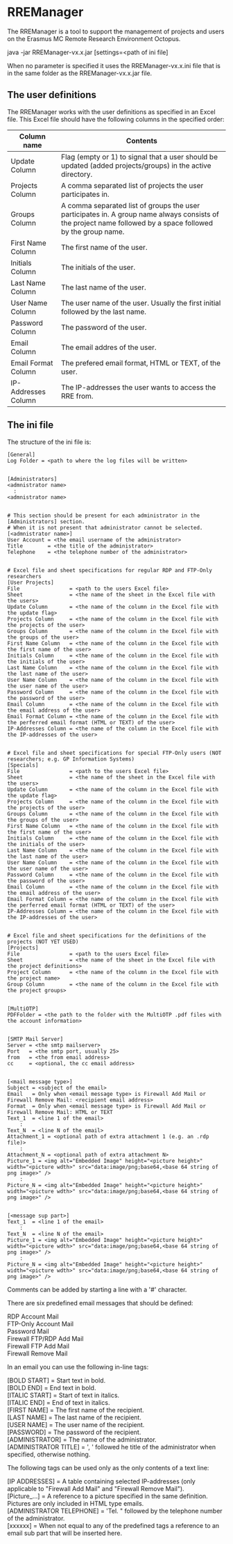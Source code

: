 # RREManager

The RREManager is a tool to support the management of projects and users on the Erasmus MC Remote Research Environment Octopus.

java -jar RREManager-vx.x.jar [settings=<path of ini file]

When no parameter is specified it uses the RREManager-vx.x.ini file that is in the same folder as the RREManager-vx.x.jar file.


## The user definitions

The RREManager works with the user definitions as specified in an Excel file. This Excel file should have the following columns in the specified order:

| Column name          | Contents                                                     |
| -------------------- | ------------------------------------------------------------ |
| Update Column        | Flag (empty or 1) to signal that a user should be updated (added projects/groups) in the active directory. |
| Projects Column      | A comma separated list of projects the user participates in. |
| Groups Column        | A comma separated list of groups the user participates in. A group name always consists of the project name followed by a space followed by the group name. |
| First Name Column    | The first name of the user.                                  |
| Initials Column      | The initials of the user.                                    |
| Last Name Column     | The last name of the user.                                   |
| User Name Column     | The user name of the user. Usually the first initial followed by the last name. |
| Password Column      | The password of the user.                                    |
| Email Column         | The email addres of the user.                                |
| Email Format Column  | The prefered email format, HTML or TEXT, of the user.        |
| IP-Addresses Column  | The IP-addresses the user wants to access the RRE from.      |



## The ini file

The structure of the ini file is:

```
[General]
Log Folder = <path to where the log files will be written>


[Administrators]
<admnistrator name>
  :
<admnistrator name>


# This section should be present for each administrator in the [Administrators] section.
# When it is not present that administrator cannot be selected.
[<admnistrator name>]
User Account = <the email username of the administrator>
Title        = <the title of the administrator>
Telephone    = <the telephone number of the administrator>


# Excel file and sheet specifications for regular RDP and FTP-Only researchers
[User Projects]
File                = <path to the users Excel file>
Sheet               = <the name of the sheet in the Excel file with the users>
Update Column       = <the name of the column in the Excel file with the update flag>
Projects Column     = <the name of the column in the Excel file with the projects of the user> 
Groups Column       = <the name of the column in the Excel file with the groups of the user>
First Name Column   = <the name of the column in the Excel file with the first name of the user>
Initials Column     = <the name of the column in the Excel file with the initials of the user>
Last Name Column    = <the name of the column in the Excel file with the last name of the user>
User Name Column    = <the name of the column in the Excel file with the user name of the user>
Password Column     = <the name of the column in the Excel file with the password of the user>
Email Column        = <the name of the column in the Excel file with the email address of the user>
Email Format Column = <the name of the column in the Excel file with the perferred email format (HTML or TEXT) of the user>
IP-Addresses Column = <the name of the column in the Excel file with the IP-addresses of the user>


# Excel file and sheet specifications for special FTP-Only users (NOT researchers; e.g. GP Information Systems)
[Specials]
File                = <path to the users Excel file>
Sheet               = <the name of the sheet in the Excel file with the users>
Update Column       = <the name of the column in the Excel file with the update flag>
Projects Column     = <the name of the column in the Excel file with the projects of the user> 
Groups Column       = <the name of the column in the Excel file with the groups of the user>
First Name Column   = <the name of the column in the Excel file with the first name of the user>
Initials Column     = <the name of the column in the Excel file with the initials of the user>
Last Name Column    = <the name of the column in the Excel file with the last name of the user>
User Name Column    = <the name of the column in the Excel file with the user name of the user>
Password Column     = <the name of the column in the Excel file with the password of the user>
Email Column        = <the name of the column in the Excel file with the email address of the user>
Email Format Column = <the name of the column in the Excel file with the perferred email format (HTML or TEXT) of the user>
IP-Addresses Column = <the name of the column in the Excel file with the IP-addresses of the user>


# Excel file and sheet specifications for the definitions of the projects (NOT YET USED)
[Projects]
File                = <path to the users Excel file>
Sheet               = <the name of the sheet in the Excel file with the project definitions>
Project Column      = <the name of the column in the Excel file with the project name> 
Group Column        = <the name of the column in the Excel file with the project groups>


[MultiOTP]
PDFFolder = <the path to the folder with the MultiOTP .pdf files with the account information>


[SMTP Mail Server]
Server = <the smtp mailserver>
Port   = <the smtp port, usually 25>
from   = <the from email address>
cc     = <optional, the cc email address>


[<mail message type>]
Subject = <subject of the email>
Email   = Only when <email message type> is Firewall Add Mail or Firewall Remove Mail: <recipient email address>
Format  = Only when <email message type> is Firewall Add Mail or Firewall Remove Mail: HTML or TEXT
Text_1  = <line 1 of the email>
    :
Text_N  = <line N of the email>
Attachment_1 = <optional path of extra attachment 1 (e.g. an .rdp file)>
    :
Attachment_N = <optional path of extra attachment N>
Picture_1 = <img alt="Embedded Image" height="<picture height>" width="<picture wdth>" src="data:image/png;base64,<base 64 string of png image>" />
    :
Picture_N = <img alt="Embedded Image" height="<picture height>" width="<picture wdth>" src="data:image/png;base64,<base 64 string of png image>" />


[<message sup part>]
Text_1  = <line 1 of the email>
    : 
Text_N  = <line N of the email>
Picture_1 = <img alt="Embedded Image" height="<picture height>" width="<picture wdth>" src="data:image/png;base64,<base 64 string of png image>" />
    :
Picture_N = <img alt="Embedded Image" height="<picture height>" width="<picture wdth>" src="data:image/png;base64,<base 64 string of png image>" />
```

Comments can be added by starting a line with a '#' character.

There are six predefined email messages that should be defined:

RDP Account Mail<br>
FTP-Only Account Mail<br>
Password Mail<br>
Firewall FTP/RDP Add Mail<br>
Firewall FTP Add Mail<br>
Firewall Remove Mail

In an email you can use the following in-line tags:

[BOLD START] = Start text in bold.<br>
[BOLD END] = End text in bold.<br>
[ITALIC START] = Start of text in italics.<br>
[ITALIC END] = End of text in italics.<br>
[FIRST NAME] = The first name of the recipient.<br>
[LAST NAME] = The last name of the recipient.<br>
[USER NAME] = The user name of the recipient.<br>
[PASSWORD] = The password of the recipient.<br>
[ADMINISTRATOR] = The name of the administrator.<br>
[ADMINISTRATOR TITLE] = ', ' followed he title of the administrator when specified, otherwise nothing.

The following tags can be used only as the only contents of a text line:

[IP ADDRESSES] = A table containing selected IP-addresses (only applicable to "Firewall Add Mail" and "Firewall Remove Mail").<br>
[Picture_...] = A reference to a picture specified in the same definition. Pictures are only included in HTML type emails.<br>
[ADMINISTRATOR TELEPHONE] = 'Tel. " followed by the telephone number of the administrator.<br>
[xxxxxx] = When not equal to any of the predefined tags a reference to an email sub part that will be inserted here.